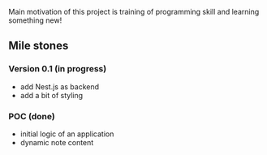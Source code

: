 Main motivation of this project is training of programming skill and learning something new!

## Mile stones

### Version 0.1 (in progress)

- add Nest.js as backend
- add a bit of styling

### POC (done)

- initial logic of an application
- dynamic note content
